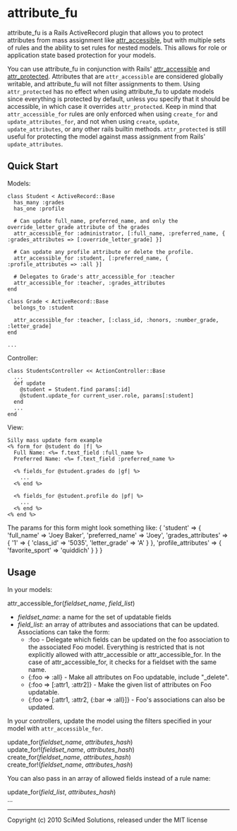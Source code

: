 attribute_fu
============

attribute_fu is a Rails ActiveRecord plugin that allows you to protect attributes from mass assignment like [attr_accessible][1],
but with multiple sets of rules and the ability to set rules for nested models.
This allows for role or application state based protection for your models.

You can use attribute_fu in conjunction with Rails' [attr_accessible][1] and [attr_protected][2].
Attributes that are `attr_accessible` are considered globally writable, and attribute_fu will not filter assignments to them.
Using `attr_protected` has no effect when using attribute_fu to update models since everything is protected by default,
unless you specify that it should be accessible, in which case it overrides `attr_protected`.
Keep in mind that `attr_accessible_for` rules are only enforced when using `create_for` and `update_attributes_for`,
and not when using `create`, `update`, `update_attributes`, or any other rails builtin methods.
`attr_protected` is still useful for protecting the model against mass assignment from Rails' `update_attributes`.

[1]: http://api.rubyonrails.org/classes/ActiveRecord/Base.html#M001796 (attr_accessible)
[2]: http://api.rubyonrails.org/classes/ActiveRecord/Base.html#M001795 (attr_accessible)

Quick Start
-----------

Models:

    class Student < ActiveRecord::Base
      has_many :grades
      has_one :profile

      # Can update full_name, preferred_name, and only the override_letter_grade attribute of the grades
      attr_accessible_for :administrator, [:full_name, :preferred_name, { :grades_attributes => [:override_letter_grade] }]

      # Can update any profile attribute or delete the profile.
      attr_accessible_for :student, [:preferred_name, { :profile_attributes => :all }]

      # Delegates to Grade's attr_accessible_for :teacher
      attr_accessible_for :teacher, :grades_attributes
    end

    class Grade < ActiveRecord::Base
      belongs_to :student

      attr_accessible_for :teacher, [:class_id, :honors, :number_grade, :letter_grade]
    end

    ...

Controller:

    class StudentsController << ActionController::Base
      ...
      def update
        @student = Student.find params[:id]
        @student.update_for current_user.role, params[:student]
      end
      ...
    end

View:

    Silly mass update form example
    <% form_for @student do |f| %>
      Full Name: <%= f.text_field :full_name %>
      Preferred Name: <%= f.text_field :preferred_name %>

      <% fields_for @student.grades do |gf| %>
        ...
      <% end %>

      <% fields_for @student.profile do |pf| %>
        ...
      <% end %>
    <% end %>

The params for this form might look something like:
    { 'student' => { 'full_name' => 'Joey Baker',
                     'preferred_name' => 'Joey',
                     'grades_attributes' => { '1' => { 'class_id' => '5035',
                                                       'letter_grade' => 'A' } },
                     'profile_attributes' => { 'favorite_sport' => 'quiddich' }
                   }
    }

Usage
-----

In your models:

attr_accessible_for(*fieldset_name*, *field_list*)

*   *fieldset_name*: a name for the set of updatable fields
*   *field_list*: an array of attributes and associations that can be updated.
    Associations can take the form:
    *   :foo - Delegate which fields can be updated on the foo association to the associated Foo model.
        Everything is restricted that is not explicitly allowed with attr_accessible or attr_accessible_for.
        In the case of attr_accessible_for, it checks for a fieldset with the same name.
    *   {:foo => :all} - Make all attributes on Foo updatable, include "_delete".
    *   {:foo => [:attr1, :attr2]} - Make the given list of attributes on Foo updatable.
    *   {:foo => [:attr1, :attr2, {:bar => :all}]} - Foo's associations can also be updated.

In your controllers, update the model using the filters specified in your model with `attr_accessible_for`.

update_for(*fieldset_name*, *attributes_hash*)  
update_for!(*fieldset_name*, *attributes_hash*)  
create_for(*fieldset_name*, *attributes_hash*)  
create_for!(*fieldset_name*, *attributes_hash*)  

You can also pass in an array of allowed fields instead of a rule name:

update_for(*field_list*, *attributes_hash*)  
...

-----------

Copyright (c) 2010 SciMed Solutions, released under the MIT license
